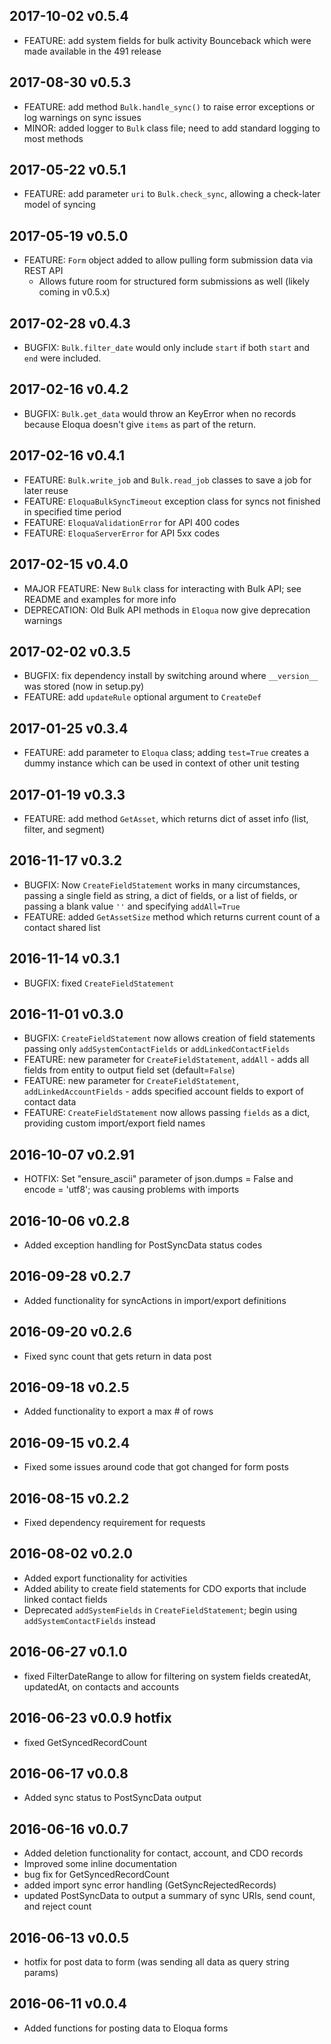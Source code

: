 ## 2017-10-02 v0.5.4
- FEATURE: add system fields for bulk activity Bounceback which were made available in the 491 release

## 2017-08-30 v0.5.3
- FEATURE: add method `Bulk.handle_sync()` to raise error exceptions or log warnings on sync issues
- MINOR: added logger to `Bulk` class file; need to add standard logging to most methods

## 2017-05-22 v0.5.1
- FEATURE: add parameter `uri` to `Bulk.check_sync`, allowing a check-later model of syncing

## 2017-05-19 v0.5.0
- FEATURE: `Form` object added to allow pulling form submission data via REST API
  + Allows future room for structured form submissions as well (likely coming in v0.5.x)

## 2017-02-28 v0.4.3
- BUGFIX: `Bulk.filter_date` would only include `start` if both `start` and `end` were included.

## 2017-02-16 v0.4.2
- BUGFIX: `Bulk.get_data` would throw an KeyError when no records because Eloqua doesn't give `items` as part of the return.

## 2017-02-16 v0.4.1
- FEATURE: `Bulk.write_job` and `Bulk.read_job` classes to save a job for later reuse
- FEATURE: `EloquaBulkSyncTimeout` exception class for syncs not finished in specified time period
- FEATURE: `EloquaValidationError` for API 400 codes
- FEATURE: `EloquaServerError` for API 5xx codes

## 2017-02-15 v0.4.0
- MAJOR FEATURE: New `Bulk` class for interacting with Bulk API; see README and examples for more info
- DEPRECATION: Old Bulk API methods in `Eloqua` now give deprecation warnings

## 2017-02-02 v0.3.5
- BUGFIX: fix dependency install by switching around where `__version__` was stored (now in setup.py)
- FEATURE: add `updateRule` optional argument to `CreateDef`

## 2017-01-25 v0.3.4
- FEATURE: add parameter to `Eloqua` class; adding `test=True` creates a dummy instance which can be used in context of other unit testing

## 2017-01-19 v0.3.3
- FEATURE: add method `GetAsset`, which returns dict of asset info (list, filter, and segment)

## 2016-11-17 v0.3.2
- BUGFIX: Now `CreateFieldStatement` works in many circumstances, passing a single field as string, a dict of fields, or a list of fields, or passing a blank value `''` and specifying `addAll=True`
- FEATURE: added `GetAssetSize` method which returns current count of a contact shared list

## 2016-11-14 v0.3.1
- BUGFIX: fixed `CreateFieldStatement`

## 2016-11-01 v0.3.0
- BUGFIX: `CreateFieldStatement` now allows creation of field statements passing only `addSystemContactFields` or `addLinkedContactFields`
- FEATURE: new parameter for `CreateFieldStatement`, `addAll` - adds all fields from entity to output field set (default=`False`)
- FEATURE: new parameter for `CreateFieldStatement`, `addLinkedAccountFields` - adds specified account fields to export of contact data
- FEATURE: `CreateFieldStatement` now allows passing `fields` as a dict, providing custom import/export field names

## 2016-10-07 v0.2.91
- HOTFIX: Set "ensure_ascii" parameter of json.dumps = False and encode = 'utf8'; was causing problems with imports

## 2016-10-06 v0.2.8
- Added exception handling for PostSyncData status codes

## 2016-09-28 v0.2.7
- Added functionality for syncActions in import/export definitions

## 2016-09-20 v0.2.6
- Fixed sync count that gets return in data post

## 2016-09-18 v0.2.5
- Added functionality to export a max # of rows

## 2016-09-15 v0.2.4
- Fixed some issues around code that got changed for form posts

## 2016-08-15 v0.2.2
- Fixed dependency requirement for requests

## 2016-08-02 v0.2.0
- Added export functionality for activities
- Added ability to create field statements for CDO exports that include linked contact fields
- Deprecated ```addSystemFields``` in ```CreateFieldStatement```; begin using ```addSystemContactFields``` instead

## 2016-06-27 v0.1.0
- fixed FilterDateRange to allow for filtering on system fields createdAt, updatedAt, on contacts and accounts

## 2016-06-23 v0.0.9 hotfix
- fixed GetSyncedRecordCount

## 2016-06-17 v0.0.8
- Added sync status to PostSyncData output

## 2016-06-16 v0.0.7
- Added deletion functionality for contact, account, and CDO records
- Improved some inline documentation
- bug fix for GetSyncedRecordCount
- added import sync error handling (GetSyncRejectedRecords)
- updated PostSyncData to output a summary of sync URIs, send count, and reject count

## 2016-06-13 v0.0.5
- hotfix for post data to form (was sending all data as query string params)

## 2016-06-11 v0.0.4
- Added functions for posting data to Eloqua forms
